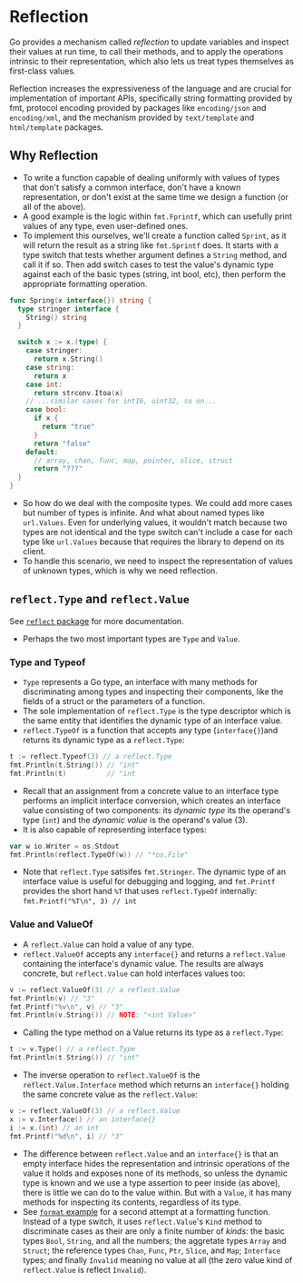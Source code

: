 # Reflection

Go provides a mechanism called _reflection_ to update variables and inspect their values at run time, to call their methods, and to apply the operations intrinsic to their representation, which also lets us treat types themselves as first-class values.

Reflection increases the expressiveness of the language and are crucial for implementation of important APIs, specifically string formatting provided by fmt, protocol encoding provided by packages like `encoding/json` and `encoding/xml`, and the mechanism provided by `text/template` and `html/template` packages.

## Why Reflection

- To write a function capable of dealing uniformly with values of types that don't satisfy a common interface, don't have a known representation, or don't exist at the same time we design a function (or all of the above).
- A good example is the logic within `fmt.Fprintf`, which can usefully print values of any type, even user-defined ones.
- To implement this ourselves, we'll create a function called `Sprint`, as it will return the result as a string like `fmt.Sprintf` does. It starts with a type switch that tests whether argument defines a `String` method, and call it if so. Then add switch cases to test the value's dynamic type against each of the basic types (string, int bool, etc), then perform the appropriate formatting operation.

```go
func Spring(x interface{}) string {
  type stringer interface {
    String() string
  }

  switch x := x.(type) {
    case stringer:
      return x.String()
    case string:
      return x
    case int:
      return strconv.Itoa(x)
    // ...similar cases for int16, uint32, so on...
    case bool:
      if x {
        return "true"
      }
      return "false"
    default:
      // array, chan, func, map, pointer, slice, struct
      return "???"
  }
}
```

- So how do we deal with the composite types. We could add more cases but number of types is infinite. And what about named types like `url.Values`. Even for underlying values, it wouldn't match because two types are not identical and the type switch can't include a case for each type like `url.Values` because that requires the library to depend on its client.
- To handle this scenario, we need to inspect the representation of values of unknown types, which is why we need reflection.

## `reflect.Type` and `reflect.Value`

See [`reflect` package](https://golang.org/pkg/reflect) for more documentation.

- Perhaps the two most important types are `Type` and `Value`.

### Type and Typeof

- `Type` represents a Go type, an interface with many methods for discriminating among types and inspecting their components, like the fields of a struct or the parameters of a function.
- The sole implementation of `reflect.Type` is the type descriptor which is the same entity that identifies the dynamic type of an interface value.
- `reflect.TypeOf` is a function that accepts any type (`interface{}`)and returns its dynamic type as a `reflect.Type`:

```go
t := reflect.Typeof(3) // a reflect.Type
fmt.Println(t.String()) // "int"
fmt.Println(t)          // "int
```

- Recall that an assignment from a concrete value to an interface type performs an implicit interface conversion, which creates an interface value consisting of two components: its _dynamic type_ its the operand's type (`int`) and the _dynamic value_ is the operand's value (3).
- It is also capable of representing interface types:

```go
var w io.Writer = os.Stdout
fmt.Println(reflect.TypeOf(w)) // "*os.File"
```

- Note that `reflect.Type` satisifes `fmt.Stringer`. The dynamic type of an interface value is useful for debugging and logging, and `fmt.Printf` provides the short hand `%T` that uses `reflect.TypeOf` internally: `fmt.Printf("%T\n", 3) // int`

### Value and ValueOf

- A `reflect.Value` can hold a value of any type.
- `reflect.ValueOf` accepts any `interface{}` and returns a `reflect.Value` containing the interface's dynamic value. The results are always concrete, but `reflect.Value` can hold interfaces values too:

```go
v := reflect.ValueOf(3) // a reflect.Value
fmt.Println(v) // "3"
fmt.Printf("%v\n", v) // "3"
fmt.Println(v.String()) // NOTE: "<int Value>"
```

- Calling the type method on a Value returns its type as a `reflect.Type`:

```go
t := v.Type() // a reflect.Type
fmt.Println(t.String()) // "int"
```

- The inverse operation to `reflect.ValueOf` is the `reflect.Value.Interface` method which returns an `interface{}` holding the same concrete value as the `reflect.Value`:

```go
v := reflect.ValueOf(3) // a reflect.Value
x := v.Interface() // an interface{}
i := x.(int) // an int
fmt.Printf("%d\n", i) // "3"
```

- The difference between `reflect.Value` and an `interface{}` is that an empty interface hides the representation and intrinsic operations of the value it holds and exposes none of its methods, so unless the dynamic type is known and we use a type assertion to peer inside (as above), there is little we can do to the value within. But with a `Value`, it has many methods for inspecting its contents, regardless of its type.
- See [`format` example](./format) for a second attempt at a formatting function. Instead of a type switch, it uses `reflect.Value`'s `Kind` method to discriminate cases as their are only a finite number of _kinds_: the basic types `Bool`, `String`, and all the numbers; the aggretate types `Array` and `Struct`; the reference types `Chan`, `Func`, `Ptr`, `Slice`, and `Map`; `Interface` types; and finally `Invalid` meaning no value at all (the zero value kind of `reflect.Value` is reflect `Invalid`).

